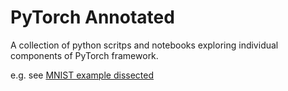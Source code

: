# PyTorch Annotated

A collection of python scritps and notebooks exploring individual components of PyTorch framework.

e.g. see [MNIST example dissected](mnist/)
